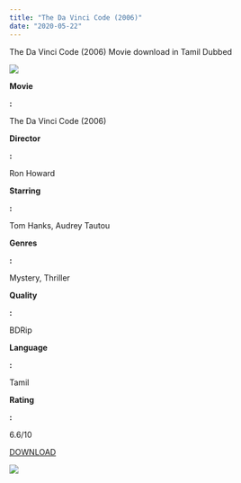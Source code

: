 ```yaml
---
title: "The Da Vinci Code (2006)"
date: "2020-05-22"
---
```


The Da Vinci Code (2006) Movie download in Tamil Dubbed

[![](https://1.bp.blogspot.com/-lAaZlh41BEc/XqGcyH5j7oI/AAAAAAAAAvY/ocMDCc28mfkyuqIY5agp8n_j6J61sdAbgCNcBGAsYHQ/s320/images{6a9242ac63492b6a27eb196a6e17803ac8b6d8f05d0536ef84b9c25d26eb437e}2B{6a9242ac63492b6a27eb196a6e17803ac8b6d8f05d0536ef84b9c25d26eb437e}252811{6a9242ac63492b6a27eb196a6e17803ac8b6d8f05d0536ef84b9c25d26eb437e}2529.jpeg)](https://1.bp.blogspot.com/-lAaZlh41BEc/XqGcyH5j7oI/AAAAAAAAAvY/ocMDCc28mfkyuqIY5agp8n_j6J61sdAbgCNcBGAsYHQ/s1600/images{6a9242ac63492b6a27eb196a6e17803ac8b6d8f05d0536ef84b9c25d26eb437e}2B{6a9242ac63492b6a27eb196a6e17803ac8b6d8f05d0536ef84b9c25d26eb437e}252811{6a9242ac63492b6a27eb196a6e17803ac8b6d8f05d0536ef84b9c25d26eb437e}2529.jpeg)

**Movie**

**:**

The Da Vinci Code (2006)

**Director**

**:**

Ron Howard

**Starring**

**:**

Tom Hanks, Audrey Tautou

**Genres**

**:**

Mystery, Thriller

**Quality**

**:**

BDRip

**Language**

**:**

Tamil

**Rating**

**:**

6.6/10

[DOWNLOAD](http://cdn26.vidorg.net/h7tofwloamlbu3tf6rutl4ftr42pxerhdorkwecuzgnxdwgzm22dxw2sp3yq/TamilYogi.com_-_The_Da_Vinci_Code_(2006)_[720p_BDRip_Remastered_[Tamil_+_Hindi_+_Telugu_+_Eng]_NQ_360p.mp4)

[![](https://1.bp.blogspot.com/-cM3g7rp5Eb4/XqGc7AMUX0I/AAAAAAAAAvc/bJIIBccRmYgsRqt_feNc3BGVp0Ktnm66gCNcBGAsYHQ/s320/download-icon.gif)](https://1.bp.blogspot.com/-cM3g7rp5Eb4/XqGc7AMUX0I/AAAAAAAAAvc/bJIIBccRmYgsRqt_feNc3BGVp0Ktnm66gCNcBGAsYHQ/s1600/download-icon.gif)
